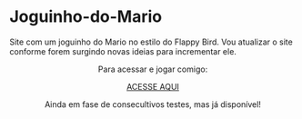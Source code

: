 # Joguinho-do-Mario
Site com um joguinho do Mario no estilo do Flappy Bird. Vou atualizar o site conforme forem surgindo novas ideias para incrementar ele.

<div align="center"> Para acessar e jogar comigo: </p>

<p align="center"><a href="https://dillikel.github.io/Joguinho-do-Mario/" target="_blank">ACESSE AQUI</a></p>

Ainda em fase de consecultivos testes, mas já disponível!
